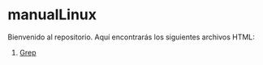 # manualLinux

Bienvenido al repositorio. Aquí encontrarás los siguientes archivos HTML:

1. [Grep](grep.html)
<!-- 
2. [Chmod](chmod.html)
3. [Sort](sort.html)
-->

